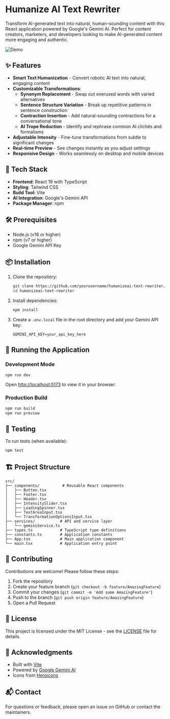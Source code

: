 # Humanize AI Text Rewriter

Transform AI-generated text into natural, human-sounding content with this React application powered by Google's Gemini AI. Perfect for content creators, marketers, and developers looking to make AI-generated content more engaging and authentic.

![Demo](https://via.placeholder.com/800x400.png?text=Humanize+AI+Text+Rewriter+Demo)

## ✨ Features

- **Smart Text Humanization** - Convert robotic AI text into natural, engaging content
- **Customizable Transformations**:
  - **Synonym Replacement** - Swap out overused words with varied alternatives
  - **Sentence Structure Variation** - Break up repetitive patterns in sentence construction
  - **Contraction Insertion** - Add natural-sounding contractions for a conversational tone
  - **AI Trope Reduction** - Identify and rephrase common AI clichés and formalisms
- **Adjustable Intensity** - Fine-tune transformations from subtle to significant changes
- **Real-time Preview** - See changes instantly as you adjust settings
- **Responsive Design** - Works seamlessly on desktop and mobile devices

## 🚀 Tech Stack

- **Frontend**: React 19 with TypeScript
- **Styling**: Tailwind CSS
- **Build Tool**: Vite
- **AI Integration**: Google's Gemini API
- **Package Manager**: npm

## 🛠️ Prerequisites

- Node.js (v16 or higher)
- npm (v7 or higher)
- Google Gemini API Key

## 📦 Installation

1. Clone the repository:
   ```bash
   git clone https://github.com/yourusername/humanizeai-text-rewriter.git
   cd humanizeai-text-rewriter
   ```

2. Install dependencies:
   ```bash
   npm install
   ```

3. Create a `.env.local` file in the root directory and add your Gemini API key:
   ```env
   GEMINI_API_KEY=your_api_key_here
   ```

## 🚀 Running the Application

### Development Mode
```bash
npm run dev
```
Open [http://localhost:5173](http://localhost:5173) to view it in your browser.

### Production Build
```bash
npm run build
npm run preview
```

## 🧪 Testing

To run tests (when available):
```bash
npm test
```

## 🏗️ Project Structure

```
src/
├── components/          # Reusable React components
│   ├── Button.tsx
│   ├── Footer.tsx
│   ├── Header.tsx
│   ├── IntensitySlider.tsx
│   ├── LoadingSpinner.tsx
│   ├── TextAreaInput.tsx
│   └── TransformationOptionsInput.tsx
├── services/           # API and service layer
│   └── geminiService.ts
├── types.ts            # TypeScript type definitions
├── constants.ts        # Application constants
├── App.tsx             # Main application component
└── main.tsx            # Application entry point
```

## 🤝 Contributing

Contributions are welcome! Please follow these steps:

1. Fork the repository
2. Create your feature branch (`git checkout -b feature/AmazingFeature`)
3. Commit your changes (`git commit -m 'Add some AmazingFeature'`)
4. Push to the branch (`git push origin feature/AmazingFeature`)
5. Open a Pull Request

## 📝 License

This project is licensed under the MIT License - see the [LICENSE](LICENSE) file for details.

## 🙏 Acknowledgments

- Built with [Vite](https://vitejs.dev/)
- Powered by [Google Gemini AI](https://ai.google/)
- Icons from [Heroicons](https://heroicons.com/)

## 📬 Contact

For questions or feedback, please open an issue on GitHub or contact the maintainers.
